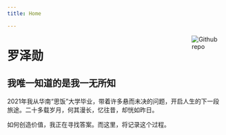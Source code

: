 ```yaml
---
title: Home

---
```


[<img src="https://cdn.jsdelivr.net/gh/lzxqaq/jsdelivr@master/image/logo.png" style="max-width:15%;min-width:40px;float:right;" alt="Github repo" />](https://lzxqaq.com)

# 罗泽勋

## 我唯一知道的是我一无所知

2021年我从华南“思饭”大学毕业，带着许多悬而未决的问题，开启人生的下一段旅途。二十多载岁月，何其漫长，忆往昔，却恍如昨日。

如何创造价值，我正在寻找答案。而这里，将记录这个过程。